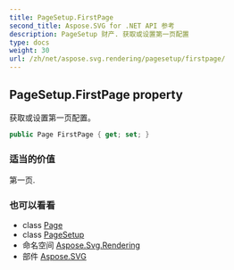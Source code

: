 ```yaml
---
title: PageSetup.FirstPage
second_title: Aspose.SVG for .NET API 参考
description: PageSetup 财产. 获取或设置第一页配置
type: docs
weight: 30
url: /zh/net/aspose.svg.rendering/pagesetup/firstpage/
---
```

## PageSetup.FirstPage property

获取或设置第一页配置。

```csharp
public Page FirstPage { get; set; }
```

### 适当的价值

第一页.

### 也可以看看

* class [Page](../../../aspose.svg.drawing/page/)
* class [PageSetup](../)
* 命名空间 [Aspose.Svg.Rendering](../../pagesetup/)
* 部件 [Aspose.SVG](../../../)


